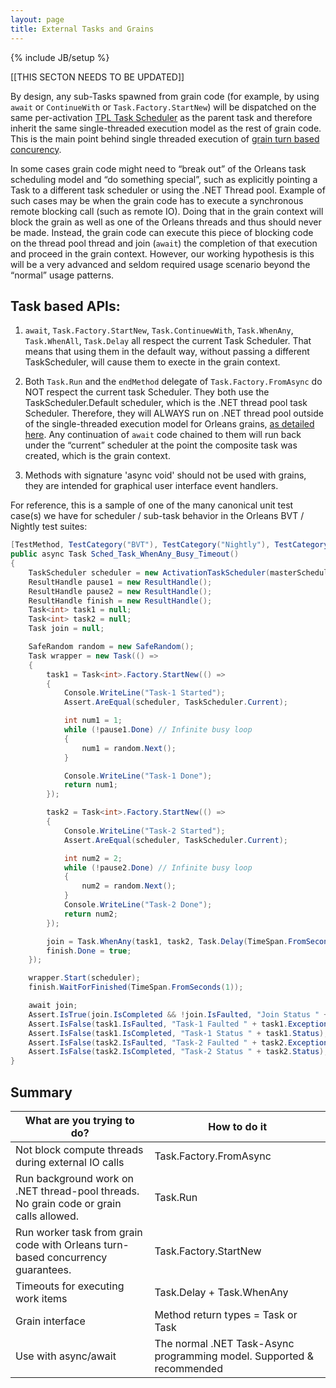 ```yaml
---
layout: page
title: External Tasks and Grains
---
```

{% include JB/setup %}

[[THIS SECTON NEEDS TO BE UPDATED]]

By design, any sub-Tasks spawned from grain code (for example, by using `await` or `ContinueWith` or `Task.Factory.StartNew`) will be dispatched on the same per-activation [TPL Task Scheduler](https://msdn.microsoft.com/en-us/library/dd997402(v=vs.110).aspx) as the parent task and therefore inherit the same single-threaded execution model as the rest of grain code. This is the main point behind single threaded execution of [grain turn based concurency](http://dotnet.github.io/orleans/Step-by-step-Tutorials/Concurrency).

In some cases grain code might need to “break out” of the Orleans task scheduling model and “do something special”, such as explicitly pointing a Task to a different task scheduler or using the .NET Thread pool. Example of such cases may be when the grain code has to execute a synchronous remote blocking call (such as remote IO). Doing that in the grain context will block the grain as well as one of the Orleans threads and thus should never be made. Instead, the grain code can execute this piece of blocking code on the thread pool thread and join (`await`) the completion of that execution and proceed in the grain context. However, our working hypothesis is this will be a very advanced and seldom required usage scenario beyond the “normal” usage patterns.

## Task based APIs:

1) `await`, `Task.Factory.StartNew`, `Task.ContinuewWith`, `Task.WhenAny`, `Task.WhenAll`, `Task.Delay` all respect the current Task Scheduler. That means that using them in the default way, without passing a different TaskScheduler, will cause them to execte in the grain context.

2) Both `Task.Run` and the `endMethod` delegate of `Task.Factory.FromAsync` do NOT respect the current task Scheduler. They both use the TaskScheduler.Default scheduler, which is the .NET thread pool task Scheduler. Therefore, they will ALWAYS run on .NET thread pool outside of the single-threaded execution model for Orleans grains, [as detailed here](http://blogs.msdn.com/b/pfxteam/archive/2011/10/24/10229468.aspx). Any continuation of `await` code chained to them will run back under the “current” scheduler at the point the composite task was created, which is the grain context. 


3) Methods with signature 'async void' should not be used with grains, they are intended for graphical user interface event handlers.


For reference, this is a sample of one of the many canonical unit test case(s) we have for scheduler / sub-task behavior in the Orleans BVT / Nightly test suites:

``` csharp
[TestMethod, TestCategory("BVT"), TestCategory("Nightly"), TestCategory("Scheduler")]
public async Task Sched_Task_WhenAny_Busy_Timeout()
{
    TaskScheduler scheduler = new ActivationTaskScheduler(masterScheduler.Pool);
    ResultHandle pause1 = new ResultHandle();
    ResultHandle pause2 = new ResultHandle();
    ResultHandle finish = new ResultHandle();
    Task<int> task1 = null;
    Task<int> task2 = null;
    Task join = null;

    SafeRandom random = new SafeRandom();
    Task wrapper = new Task(() =>
    {
        task1 = Task<int>.Factory.StartNew(() =>
        {
            Console.WriteLine("Task-1 Started");
            Assert.AreEqual(scheduler, TaskScheduler.Current);

            int num1 = 1;
            while (!pause1.Done) // Infinite busy loop
            {
                num1 = random.Next();
            }

            Console.WriteLine("Task-1 Done");
            return num1;
        });

        task2 = Task<int>.Factory.StartNew(() =>
        {
            Console.WriteLine("Task-2 Started");
            Assert.AreEqual(scheduler, TaskScheduler.Current);

            int num2 = 2;
            while (!pause2.Done) // Infinite busy loop
            {
                num2 = random.Next();
            }
            Console.WriteLine("Task-2 Done");
            return num2;
        });

        join = Task.WhenAny(task1, task2, Task.Delay(TimeSpan.FromSeconds(2)));
        finish.Done = true;
    });

    wrapper.Start(scheduler);
    finish.WaitForFinished(TimeSpan.FromSeconds(1));

    await join;
    Assert.IsTrue(join.IsCompleted && !join.IsFaulted, "Join Status " + join.Status);
    Assert.IsFalse(task1.IsFaulted, "Task-1 Faulted " + task1.Exception);
    Assert.IsFalse(task1.IsCompleted, "Task-1 Status " + task1.Status);
    Assert.IsFalse(task2.IsFaulted, "Task-2 Faulted " + task2.Exception);
    Assert.IsFalse(task2.IsCompleted, "Task-2 Status " + task2.Status);
}
```

## Summary

What are you trying to do?   | How to do it 
------------- | -------------
Not block compute threads during external IO calls  |  Task.Factory.FromAsync 
Run background work on .NET thread-pool threads. No grain code or grain calls allowed.  |  Task.Run
Run worker task from grain code with Orleans turn-based concurrency guarantees. | Task.Factory.StartNew  
Timeouts for executing work items  | Task.Delay + Task.WhenAny  
Grain interface | Method return types = Task or Task<T> 
Use with async/await | The normal .NET Task-Async programming model. Supported & recommended  
